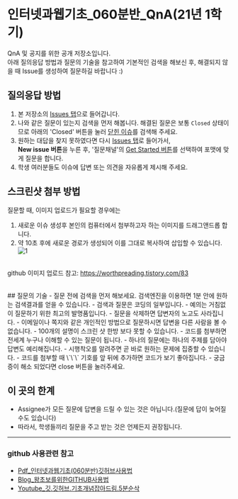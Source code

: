# 인터넷과웹기초_060분반_QnA(21년 1학기)
QnA 및 공지를 위한 공개 저장소입니다. <br>
아래 질의응답 방법과 질문의 기술을 참고하여 기본적인 검색을 해보신 후, 해결되지 않을 때 Issue를 생성하여 질문하길 바랍니다 :)

## 질의응답 방법

1. 본 저장소의 [Issues 탭](https://github.com/haileykang/Introduction-to-Internet-and-Web_060_2101/issues)으로 들어갑니다.
2. 나와 같은 질문이 있는지 검색을 먼저 해봅니다. 해결된 질문은 보통 `Closed` 상태이므로 아래의 'Closed' 버튼을 눌러 [닫힌 이슈](https://github.com/haileykang/Introduction-to-Internet-and-Web_060_2101/issues?q=is%3Aissue+is%3Aclosed)를 검색해 주세요.
3. 원하는 대답을 찾지 못하였다면 다시 [Issues 탭](https://github.com/haileykang/Introduction-to-Internet-and-Web_060_2101/issues)로 들어가서,<br>
   **New issue 버튼**을 누른 후, '질문채널'의 [Get Started 버튼](https://github.com/haileykang/Introduction-to-Internet-and-Web_060_2101/issues/new/choose)를 선택하여 포맷에 맞게 질문을 합니다.
4. 학생 여러분들도 이슈에 답변 또는 의견을 자유롭게 제시해 주세요.

## 스크린샷 첨부 방법
질문할 때, 이미지 업로드가 필요할 경우에는
1. 새로운 이슈 생성후 본인의 컴퓨터에서 첨부하고자 하는 이미지를 드래그앤드롭 합니다.
2. 약 10초 후에 새로운 경로가 생성되어 이를 그대로 복사하여 삽입할 수 있습니다.
![1](https://user-images.githubusercontent.com/59238310/112935319-7c1a8c00-915e-11eb-9f17-718216c29f29.gif)

<br>github 이미지 업로드 참고: https://worthpreading.tistory.com/83

<br>
## 질문의 기술	
- 질문 전에 검색을 먼저 해보세요. 검색엔진을 이용하면 1분 안에 원하는 검색결과를 얻을 수 있습니다. 
- 검색과 질문은 코딩의 일부입니다. 
- 예의는 거침없이 질문하기 위한 최고의 발명품입니다.	
- 질문을 삭제하면 답변자의 노고도 사라집니다.	
- 이메일이나 쪽지와 같은 개인적인 방법으로 질문하시면 답변을 다른 사람을 볼 수 없습니다.	
- 100개의 설명이 스크린 샷 한방 보다 못할 수 있습니다.	
- 코드를 첨부하면 전세계 누구나 이해할 수 있는 질문이 됩니다.	
- 하나의 질문에는 하나의 주제를 담아야 답변도 예리해집니다.	
- 시행착오를 알려주면 곧 바로 원하는 문제에 집중할 수 있습니다.
- 코드를 첨부할 때 \`\`\` 기호를 앞 뒤에 추가하면 코드가 보기 좋아집니다.
- 궁금증이 해소 되었다면 close 버튼을 눌러주세요.

## 이 곳의 한계
- Assignee가 모든 질문에 답변을 드릴 수 있는 것은 아닙니다.(질문에 답이 늦어질 수도 있습니다)  
- 따라서, 학생들끼리 질문을 주고 받는 것은 언제든지 권장됩니다.

---
### github 사용관련 참고
- [Pdf_인터넷과웹기초(060분반)깃허브사용법](https://drive.google.com/file/d/1ZuTZxTtoJlRJ3kWLQazVPrYzzDeOawqX/view?usp=sharing)
- [Blog_왕초보를위한GITHUB사용법](https://tagilog.tistory.com/377)
- [Youtube_깃.깃허브.기초개념잡아드림.5분순삭](https://www.youtube.com/watch?v=YFNQwo7iTNc&ab_channel=%EB%85%B8%EB%A7%88%EB%93%9C%EC%BD%94%EB%8D%94NomadCoders)
